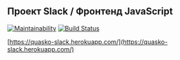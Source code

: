 ## Проект Slack / Фронтенд JavaScript
[![Maintainability](https://api.codeclimate.com/v1/badges/411eb5264844e5a50b70/maintainability)](https://codeclimate.com/github/quasko/project-lvl4-s415/maintainability)
[![Build Status](https://travis-ci.org/quasko/project-lvl4-s415.svg?branch=master)](https://travis-ci.org/quasko/project-lvl4-s415)

[https://quasko-slack.herokuapp.com/](https://quasko-slack.herokuapp.com/)